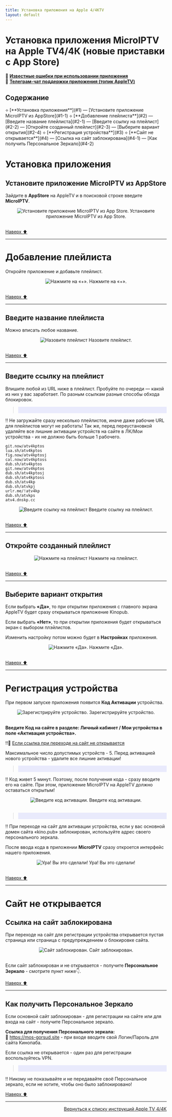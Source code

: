 ```yaml
---
title: Установка приложения на Apple 4/4КTV 
layout: default
---
```

# Установка приложения MicroIPTV на Apple TV4/4К (новые приставки с App Store)

🔗 <a href="https://lazykpub.github.io/Lazykpub/pages/subp/appletv4-bugs">**Известные ошибки при использовании приложения**</a>  
🔗 <a href="https://tg.kprtfm.com/" target="_blank" rel="noopener noreferrer">**Телеграм-чат поддержки приложения (топик AppleTV)**</a>  


<h2 id="toc">Содержание</h2>
⟡ [**Установка приложения**](#1)  
        — [Установите приложение MicroIPTV из AppStore](#1-1)  
⟡ [**Добавление плейлиста**](#2)  
        — [Введите название плейлиста](#2-1)  
        — [Введите ссылку на плейлист](#2-2)  
        — [Откройте созданный плейлист](#2-3)  
        — [Выберите вариант открытия](#2-4)  
⟡ [**Регистрация устройства**](#3)  
⟡ [**Сайт не открывается**](#4)  
        — [Ссылка на сайт заблокирована](#4-1)  
        — [Как получить Персональное Зеркало](#4-2)  

<h1 id="1">Установка приложения</h1>

<h2 id="1-1">Установите приложение MicroIPTV из AppStore</h2>

Зайдите в **AppStore** на AppleTV и в поисковой строке введите **MicroIPTV**.
<div style="text-align: center;">
  <img src="https://lazykpub.github.io/Lazykpub/assets/images/micro_install_01.png" alt="Установите приложение MicroIPTV из App Store." style="max-width: 100%; height: auto; cursor: pointer;" onclick="this.style.maxWidth = this.style.maxWidth === '100%' ? '100vw' : '100%';">
Установите приложение MicroIPTV из App Store.
</div><br>

[Наверх ⬆️](#toc)<br>

---

<h1 id="2">Добавление плейлиста</h1>

Откройте приложение и добавьте плейлист.
<div style="text-align: center;">
  <img src="https://lazykpub.github.io/Lazykpub/assets/images/micro_install_02.png" alt="Нажмите на «+»." style="max-width: 100%; height: auto; cursor: pointer;" onclick="this.style.maxWidth = this.style.maxWidth === '100%' ? '100vw' : '100%';">
Нажмите на «+».
</div><br>

[Наверх ⬆️](#toc)<br>

---

<h2 id="2-1">Введите название плейлиста</h2>

Можно вписать любое название.
<div style="text-align: center;">
  <img src="https://lazykpub.github.io/Lazykpub/assets/images/micro_install_03.png" alt="Назовите плейлист" style="max-width: 100%; height: auto; cursor: pointer;" onclick="this.style.maxWidth = this.style.maxWidth === '100%' ? '100vw' : '100%';">
Назовите плейлист.
</div><br>

[Наверх ⬆️](#toc)<br>

---

<h2 id="2-2">Введите ссылку на плейлист</h2>

Впишите любой из URL ниже в плейлист.
Пробуйте по очереди — какой из них у вас заработает. По разным ссылкам разные способы обхода блокировок.

> <div style="background-color: #E9EAFC; color: #000000; padding: 10px;">
‼️ Не загружайте сразу несколько плейлистов, иначе даже рабочие URL для плейлистов могут не работать! Так же, перед переустановкой удаляйте все лишние активации устройств на сайте в ЛК/Мои устройства - их не должно быть больше 1 рабочего.</div><br>

```
git.now/atv4kptos
lua.sh/atv4kptos
fig.now/atv4kptosj
cal.now/atv4kptoss
dub.sh/atv4kptos
git.new/atv4kptos
dub.sh/atv4kptosj
dub.sh/atv4kptoss
dub.sh/atv4kp
dub.sh/atvkpj
urlr.me/!atv4kp
dub.sh/atvkps
atv4.dnskp.cc
```
<div style="text-align: center;">
  <img src="https://lazykpub.github.io/Lazykpub/assets/images/micro_install_04.png" alt="Введите ссылку на плейлист" style="max-width: 100%; height: auto; cursor: pointer;" onclick="this.style.maxWidth = this.style.maxWidth === '100%' ? '100vw' : '100%';">
Введите ссылку на плейлист.
</div><br>

[Наверх ⬆️](#toc)<br>

---

<h2 id="2-3">Откройте созданный плейлист</h2>
<div style="text-align: center;">
  <img src="https://lazykpub.github.io/Lazykpub/assets/images/micro_install_05.png" alt="Нажмите на плейлист" style="max-width: 100%; height: auto; cursor: pointer;" onclick="this.style.maxWidth = this.style.maxWidth === '100%' ? '100vw' : '100%';">
Нажмите на плейлист.
</div><br>

[Наверх ⬆️](#toc)<br>

---

<h2 id="2-4">Выберите вариант открытия</h2>

Если выбрать **«Да»**, то при открытии приложения с главного экрана AppleTV будет сразу открываться приложение Kinopub.

Если выбрать **«Нет»**, то при открытии приложения будет открываться экран с выбором плэйлистов.

Изменить настройку потом можно будет в **Настройках** приложения.
<div style="text-align: center;">
  <img src="https://lazykpub.github.io/Lazykpub/assets/images/micro_install_06.png" alt="Нажмите «Да»." style="max-width: 100%; height: auto; cursor: pointer;" onclick="this.style.maxWidth = this.style.maxWidth === '100%' ? '100vw' : '100%';">
Нажмите «Да».
</div><br>

[Наверх ⬆️](#toc)<br>

---

<h1 id="3">Регистрация устройства</h1>

При первом запуске приложения появится **Код Активации** устройства.
<div style="text-align: center;">
  <img src="https://lazykpub.github.io/Lazykpub/assets/images/micro_install_07.png" alt="Зарегистрируйте устройство." style="max-width: 100%; height: auto; cursor: pointer;" onclick="this.style.maxWidth = this.style.maxWidth === '100%' ? '100vw' : '100%';">
Зарегистрируйте устройство.
</div><br>

**Введите Код на сайте в разделе: Личный кабинет / Мои устройства в поле «Активация устройства».**

‼️🔗 [Если ссылка при переходе на сайт не открывается](#4)

Максимальное число допустимых устройств - 5. Перед активацией нового устройства - удалите все лишние активации!

> <div style="background-color: #E9EAFC; color: #000000; padding: 10px;">
‼️ Код живет 5 минут. Поэтому, после получения кода - сразу вводите его на сайте. При этом, приложение MicroIPTV на AppleTV должно оставаться открытым!</div><br>

<div style="text-align: center;">
  <img src="https://lazykpub.github.io/Lazykpub/assets/images/micro_install_08.jpeg" alt="Введите код активации." style="max-width: 100%; height: auto; cursor: pointer;" onclick="this.style.maxWidth = this.style.maxWidth === '100%' ? '100vw' : '100%';">
Введите код активации.
</div><br>

> <div style="background-color: #E9EAFC; color: #000000; padding: 10px;">
‼️ При переходе на сайт для активации устройства, если у вас основной домен сайта «kino.pub» заблокирован, используйте адрес своего персонального зеркала.</div><br>

После ввода кода в приложении **MicroIPTV** сразу откроется интерфейс нашего приложения.
<div style="text-align: center;">
  <img src="https://lazykpub.github.io/Lazykpub/assets/images/micro_install_09.png" alt="Ура! Вы это сделали!" style="max-width: 100%; height: auto; cursor: pointer;" onclick="this.style.maxWidth = this.style.maxWidth === '100%' ? '100vw' : '100%';">
Ура! Вы это сделали!
</div><br>

[Наверх ⬆️](#toc)<br>

---

<h1 id="4">Сайт не открывается</h1>

<h2 id="4-1">Ссылка на сайт заблокирована</h2>

При переходе на сайт для регистрации устройства открывается пустая страница или страница с предупреждением о блокировке сайта.
<div style="text-align: center;">
  <img src="https://lazykpub.github.io/Lazykpub/assets/images/micro_install_10.jpeg" alt="Сайт заблокирован." style="max-width: 100%; height: auto; cursor: pointer;" onclick="this.style.maxWidth = this.style.maxWidth === '100%' ? '100vw' : '100%';">
Сайт заблокирован.
</div><br>

Если сайт заблокирован и не открывается - получите **Персональное Зеркало** - смотрите пункт ниже👇.

[Наверх ⬆️](#toc)<br>

---

<h2 id="4-2">Как получить Персональное Зеркало</h2>

Если основной сайт заблокирован - для регистрации на сайте или для входа на сайт - получите Персональное зеркало.

**Ссылка для получения Персонального зеркала:**  
🔗 <a href="https://mos-gorsud.site" target="_blank" rel="noopener noreferrer">https://mos-gorsud.site</a> - при входе вводите свой  Логин/Пароль для сайта Кинопаба.

Если ссылка не открывается - один раз для регистрации воспользуйтесь VPN.

> <div style="background-color: #E9EAFC; color: #000000; padding: 10px;">
‼️ Никому не показывайте и не передавайте своё Персональное зеркало, если не хотите, чтобы оно было заблокировано!</div><br>

[Наверх ⬆️](#toc)



---
<p  align="right"><a href="https://lazykpub.github.io/Lazykpub/pages/appletv4">Вернуться к списку инструкций Apple TV 4/4K</a></p>
